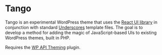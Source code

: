 Tango
===

Tango is an experimental WordPress theme that uses the [React UI library](https://facebook.github.io/react/) in conjunction with standard [Underscores](http://underscores.me) template files. The goal is to develop a method for adding the magic of JavaScript-based UIs to existing WordPress themes, built in PHP.

Requires the [WP API Theming](https://github.com/kwight/wp-api-theming) plugin.
